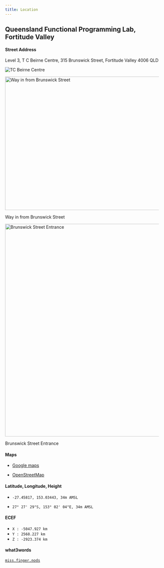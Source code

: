 ```yaml
---
title: Location
---
```


## Queensland Functional Programming Lab, Fortitude Valley

#### Street Address

Level 3, T C Beirne Centre, 315 Brunswick Street, Fortitude Valley 4006 QLD

![TC Beirne Centre](https://i.imgur.com/Bain83f.png)

<a href="http://i.imgur.com/H442iX3.jpg">
  <img src="http://i.imgur.com/H442iX3.jpg" width="1042" height="437" alt="Way in from Brunswick Street" />
</a>
<p class="caption">Way in from Brunswick Street</p>

<a href="http://i.imgur.com/HfrKK7I.jpg">
  <img src="http://i.imgur.com/HfrKK7I.jpg" width="928" height="696" alt="Brunswick Street Entrance" />
</a>
<p class="caption">Brunswick Street Entrance</p>

#### Maps 

* [Google maps](https://www.google.com.au/maps/place/T+C+Beirne+Centre,+315+Brunswick+St,+Fortitude+Valley+QLD+4006/@-27.4583876,153.03261,17z/data=!4m5!3m4!1s0x6b9159f3b8dd8281:0xb3b4cbfdbe14177f!8m2!3d-27.4583798!4d153.0341671)

* [OpenStreetMap](http://www.openstreetmap.org/?mlat=-27.45817&mlon=153.03443#map=18/-27.45817/153.03443)

#### Latitude, Longitude, Height

* `-27.45817, 153.03443, 34m AMSL`

* `27° 27' 29"S, 153° 02' 04"E, 34m AMSL`

#### ECEF

* `X : -5047.927 km`
* `Y : 2568.227 km`
* `Z : -2923.374 km`

#### what3words

[`miss.finger.nods`](https://map.what3words.com/miss.finger.nods)
